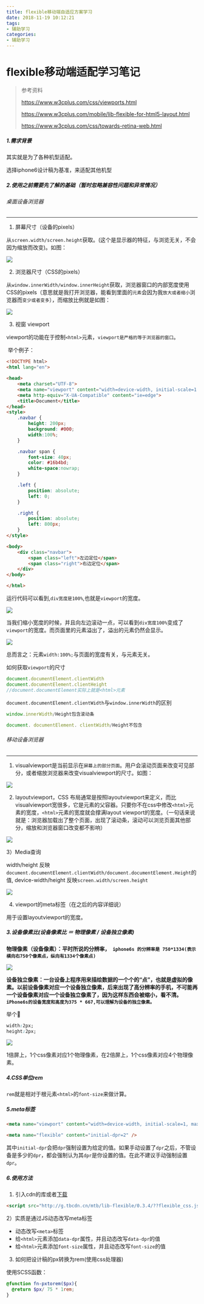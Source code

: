 ```yaml
---
title: flexible移动端自适应方案学习
date: 2018-11-19 10:12:21
tags: 
- 辅助学习
categories: 
- 辅助学习
---
```


# flexible移动端适配学习笔记

> 参考资料
>
> https://www.w3cplus.com/css/viewports.html
>
> https://www.w3cplus.com/mobile/lib-flexible-for-html5-layout.html
>
> https://www.w3cplus.com/css/towards-retina-web.html



##### 1.需求背景

其实就是为了各种机型适配。

选择iphone6设计稿为基准，来适配其他机型



##### 2.使用之前需要先了解的基础（暂时忽略兼容性问题和异常情况）

###### 桌面设备浏览器

------

 1) 屏幕尺寸（设备的pixels）

​       从`screen.width/screen.height`获取。(这个是显示器的特征，与浏览无关，不会因为缩放而改变)。如图：

![](http://39.105.62.145/assets/images/1542689394373.jpg) 



2) 浏览器尺寸（CSS的pixels）

​       从`window.innerWidth/window.innerHeight`获取，浏览器窗口的内部宽度使用CSS的pixels（意思就是我打开浏览器，能看到里面的`元素`会因为我`放大或者缩小`浏览器而`变少或者变多`），而缩放比例就是如图：

![](http://39.105.62.145/assets/images/1542690089176.jpg)



3) 视窗 viewport

​    viewport的功能在于控制`<html>`元素，`viewport是严格的等于浏览器的窗口`。

​    举个例子：

```html
<!DOCTYPE html>
<html lang="en">

<head>
    <meta charset="UTF-8">
    <meta name="viewport" content="width=device-width, initial-scale=1.0">
    <meta http-equiv="X-UA-Compatible" content="ie=edge">
    <title>Document</title>
</head>
<style>
    .navbar {
        height: 200px;
        background: #000;
        width:100%;
    }

    .navbar span {
        font-size: 40px;
        color: #16b4bd;
        white-space:nowrap;
    }

    .left {
        position: absolute;
        left: 0;
    }

    .right {
        position: absolute;
        left: 800px;
    }
</style>

<body>
    <div class="navbar">
        <span class="left">左边定位</span>
        <span class="right">右边定位</span>
    </div>
</body>

</html>
```



运行代码可以看到,`div宽度是100%`,也就是`viewport`的宽度。



![](http://39.105.62.145/assets/images/WX20181121-125957@2x.png)



当我们缩小宽度的时候，并且向左边滚动一点，可以看到`div宽度100%`变成了`viewport`的宽度。而页面里的元素溢出了，溢出的元素仍然会显示。



![](http://39.105.62.145/assets/images/WX20181121-130455@2x.png)



总而言之：元素`width:100%;`与页面的宽度有关，与元素无关。



如何获取`viewport`的尺寸

```javascript
document.documentElement.clientWidth
document.documentElement.clientHeight
//document.documentElement实际上就是<html>元素
```



`document.documentElement.clientWidth`与`window.innerWidth`的区别

```javascript
window.innerWidth/Height包含滚动条

document. documentElement. clientWidth/Height不包含
```







###### 移动设备浏览器

------

1) visualviewport是当前显示在`屏幕上的部分页面`。用户会滚动页面来改变可见部分，或者缩放浏览器来改变visualviewport的尺寸。如图：

![](http://www.w3cplus.com/sites/default/files/styles/print_image/public/blogs/2014/1404/viewport-27.jpg)





2) layoutviewport，CSS 布局通常是按照layoutviewport来定义，而比visualviewport宽很多，它是<html>元素的父容器。只要你不在css中修改`<html>`元素的宽度，`<html>`元素的宽度就会撑满layout viewport的宽度。（一句话来说就是：浏览器加载出了整个页面，出现了滚动条，滚动可以浏览页面其他部分，缩放和浏览器窗口改变都不影响）



![](http://www.w3cplus.com/sites/default/files/styles/print_image/public/blogs/2014/1404/viewport-25.jpg)



3）Media查询

width/height 反映`document.documentElement.clientWidth/document.documentElement.Height`的值, device-width/height 反映`screen.width/screen.height`

![](http://www.w3cplus.com/sites/default/files/styles/print_image/public/blogs/2014/1404/viewport-31.jpg)



4) viewport的meta标签（在之后的内容详细说）

用于设置layoutviewport的宽度。





##### 3.设备像素比(设备像素比 ＝ 物理像素 / 设备独立像素)

**物理像素（设备像素）：平时所说的分辨率，` iphone6s 的分辨率是 750*1334(表示横向右750个像素点，纵向有1334个像素点)`**



![](http://39.105.62.145/assets/images/WX20181123-155710@2x.png)

**设备独立像素：一台设备上程序用来描绘数据的一个个的“点”，也就是虚拟的像素。以前设备像素对应一个设备独立像素，后来出现了高分辨率的手机，不可能再一个设备像素对应一个设备独立像素了，因为这样东西会被缩小，看不清。`iPhone6s的设备宽度和高度为375 * 667,可以理解为设备的独立像素。`**



举个🌰

```css
width:2px;
height:2px;
```

![](http://39.105.62.145/assets/images/WX20181123-162010@2x.png)

1倍屏上，1个css像素对应1个物理像素，在2倍屏上，1个css像素对应4个物理像素。





##### 4.CSS单位rem

`rem`就是相对于根元素`<html>`的`font-size`来做计算。



##### 5.meta标签

```html
<meta name="viewport" content="width=device-width, initial-scale=1, maximum-scale=1">
```

```html
<meta name="flexible" content="initial-dpr=2" />
```

其中`initial-dpr`会把`dpr`强制设置为给定的值。如果手动设置了`dpr`之后，不管设备是多少的`dpr`，都会强制认为其`dpr`是你设置的值。在此不建议手动强制设置`dpr`。



##### 6.使用方法

 1) 引入cdn的库或者[下载](https://github.com/amfe/lib-flexible/archive/master.zip)

```html
<script src="http://g.tbcdn.cn/mtb/lib-flexible/0.3.4/??flexible_css.js,flexible.js"></script>
```



2）实质是通过JS动态改写meta标签

- 动态改写`<meta>`标签
- 给`<html>`元素添加`data-dpr`属性，并且动态改写`data-dpr`的值
- 给`<html>`元素添加`font-size`属性，并且动态改写`font-size`的值



3) 如何把设计稿的px转换为rem(使用css处理器)

  使用SCSS函数：

```scss
@function fn-pxtorem($px){
  @return $px/ 75 * 1rem;
}
```









##### 







































